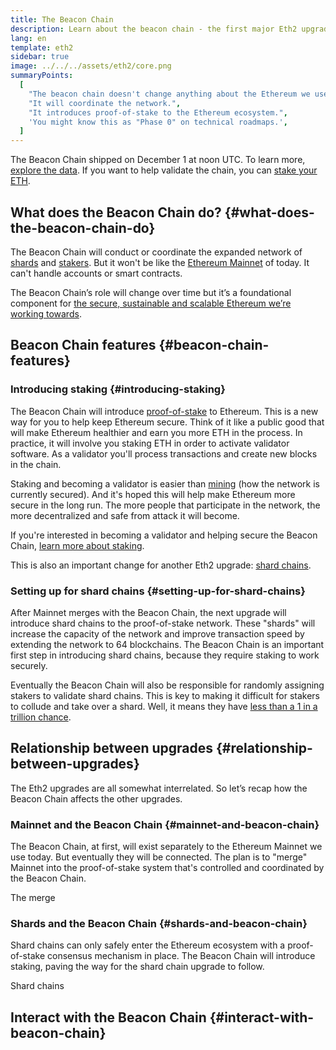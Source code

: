 ```yaml
---
title: The Beacon Chain
description: Learn about the beacon chain - the first major Eth2 upgrade to Ethereum.
lang: en
template: eth2
sidebar: true
image: ../../../assets/eth2/core.png
summaryPoints:
  [
    "The beacon chain doesn't change anything about the Ethereum we use today.",
    "It will coordinate the network.",
    "It introduces proof-of-stake to the Ethereum ecosystem.",
    'You might know this as "Phase 0" on technical roadmaps.',
  ]
---
```


<UpgradeStatus isShipped date="Shipped!">
    The Beacon Chain shipped on December 1 at noon UTC. To learn more, <a href="https://beaconscan.com/">explore the data</a>. If you want to help validate the chain, you can <a href="/eth2/staking/">stake your ETH</a>.
</UpgradeStatus>

## What does the Beacon Chain do? {#what-does-the-beacon-chain-do}

The Beacon Chain will conduct or coordinate the expanded network of [shards](/eth2/shard-chains/) and [stakers](/eth2/staking/). But it won't be like the [Ethereum Mainnet](/glossary/#mainnet) of today. It can't handle accounts or smart contracts.

The Beacon Chain’s role will change over time but it’s a foundational component for [the secure, sustainable and scalable Ethereum we’re working towards](/eth2/vision/).

## Beacon Chain features {#beacon-chain-features}

### Introducing staking {#introducing-staking}

The Beacon Chain will introduce [proof-of-stake](/developers/docs/consensus-mechanisms/pos/) to Ethereum. This is a new way for you to help keep Ethereum secure. Think of it like a public good that will make Ethereum healthier and earn you more ETH in the process. In practice, it will involve you staking ETH in order to activate validator software. As a validator you'll process transactions and create new blocks in the chain.

Staking and becoming a validator is easier than [mining](/developers/docs/mining/) (how the network is currently secured). And it's hoped this will help make Ethereum more secure in the long run. The more people that participate in the network, the more decentralized and safe from attack it will become.

<InfoBanner emoji=":money_bag:">
If you're interested in becoming a validator and helping secure the Beacon Chain, <a href="/eth2/staking/">learn more about staking</a>.
</InfoBanner>

This is also an important change for another Eth2 upgrade: [shard chains](/eth2/shard-chains/).

### Setting up for shard chains {#setting-up-for-shard-chains}

After Mainnet merges with the Beacon Chain, the next upgrade will introduce shard chains to the proof-of-stake network. These "shards" will increase the capacity of the network and improve transaction speed by extending the network to 64 blockchains. The Beacon Chain is an important first step in introducing shard chains, because they require staking to work securely.

Eventually the Beacon Chain will also be responsible for randomly assigning stakers to validate shard chains. This is key to making it difficult for stakers to collude and take over a shard. Well, it means they have [less than a 1 in a trillion chance](https://medium.com/@chihchengliang/minimum-committee-size-explained-67047111fa20).

## Relationship between upgrades {#relationship-between-upgrades}

The Eth2 upgrades are all somewhat interrelated. So let’s recap how the Beacon Chain affects the other upgrades.

### Mainnet and the Beacon Chain {#mainnet-and-beacon-chain}

The Beacon Chain, at first, will exist separately to the Ethereum Mainnet we use today. But eventually they will be connected. The plan is to "merge" Mainnet into the proof-of-stake system that's controlled and coordinated by the Beacon Chain.

<ButtonLink to="/eth2/merge/">The merge</ButtonLink>

### Shards and the Beacon Chain {#shards-and-beacon-chain}

Shard chains can only safely enter the Ethereum ecosystem with a proof-of-stake consensus mechanism in place. The Beacon Chain will introduce staking, paving the way for the shard chain upgrade to follow.

<ButtonLink to="/eth2/shard-chains/">Shard chains</ButtonLink>

<Divider />

## Interact with the Beacon Chain {#interact-with-beacon-chain}

<Eth2BeaconChainActions />
